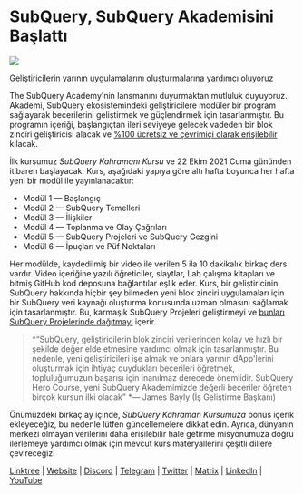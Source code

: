# SubQuery, SubQuery Akademisini Başlattı

![](https://miro.medium.com/max/700/1*5zmCSCrmqL2gGE-BP_6rDQ.png)

Geliştiricilerin yarının uygulamalarını oluşturmalarına yardımcı oluyoruz

The SubQuery Academy'nin lansmanını duyurmaktan mutluluk duyuyoruz. Akademi, SubQuery ekosistemindeki geliştiricilere modüler bir program sağlayarak becerilerini geliştirmek ve güçlendirmek için tasarlanmıştır. Bu programın içeriği, başlangıçtan ileri seviyeye gelecek vadeden bir blok zinciri geliştiricisi alacak ve [%100 ücretsiz ve çevrimiçi olarak erişilebilir](https://doc.subquery.network/) kılacak.

İlk kursumuz  *SubQuery Kahramanı Kursu* ve 22 Ekim 2021 Cuma gününden itibaren başlayacak. Kurs, aşağıdaki yapıya göre altı hafta boyunca her hafta yeni bir modül ile yayınlanacaktır:

-   Modül 1 — Başlangıç
-   Modül 2 — SubQuery Temelleri
-   Modül 3 — İlişkiler
-   Modül 4 — Toplanma ve Olay Çağrıları
-   Modül 5 — SubQuery Projeleri ve SubQuery Gezgini
-   Modül 6 — İpuçları ve Püf Noktaları

Her modülde, kaydedilmiş bir video ile verilen 5 ila 10 dakikalık birkaç ders vardır. Video içeriğine yazılı öğreticiler, slaytlar, Lab çalışma kitapları ve bitmiş GitHub kod deposuna bağlantılar eşlik eder. Kurs, bir geliştiricinin SubQuery hakkında hiçbir şey bilmeden yeni blok zinciri uygulamaları için bir SubQuery veri kaynağı oluşturma konusunda uzman olmasını sağlamak için tasarlanmıştır. Bu, karmaşık SubQuery Projeleri geliştirmeyi ve [bunları SubQuery Projelerinde dağıtmayı](https://project.subquery.network/) içerir.
> *“SubQuery, geliştiricilerin blok zinciri verilerinden kolay ve hızlı bir şekilde değer elde etmesine yardımcı olmak için tasarlanmıştır. Bu nedenle, yeni geliştiricileri işe almak ve onlara yarının dApp'lerini oluşturmak için ihtiyaç duydukları becerileri öğretmek, topluluğumuzun başarısı için inanılmaz derecede önemlidir. SubQuery Hero Course, yeni SubQuery Akademimizde değerli beceriler öğreten birçok kursun ilki olacak” *— James Bayly (İş Geliştirme Başkanı)

Önümüzdeki birkaç ay içinde, *SubQuery Kahraman Kursumuza* bonus içerik ekleyeceğiz, bu nedenle lütfen güncellemelere dikkat edin. Ayrıca, dünyanın merkezi olmayan verilerini daha erişilebilir hale getirme misyonumuza doğru ilerlemeye yardımcı olmak için mevcut kurs materyallerini çeşitli dillere çevireceğiz!

[Linktree](https://linktr.ee/subquerynetwork)  |  [Website](https://subquery.network/)  |  [Discord](https://discord.com/invite/78zg8aBSMG)  |  [Telegram](https://t.me/subquerynetwork)  |  [Twitter](https://twitter.com/subquerynetwork)  |  [Matrix](https://matrix.to/#/#subquery:matrix.org)  |  [LinkedIn](https://www.linkedin.com/company/subquery)  |  [YouTube](https://www.youtube.com/channel/UCi1a6NUUjegcLHDFLr7CqLw)
